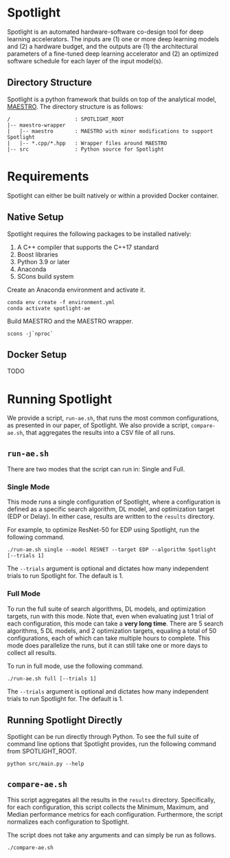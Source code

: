 # Spotlight
Spotlight is an automated hardware-software co-design tool for deep learning
accelerators.  The inputs are (1) one or more deep learning models and (2) a
hardware budget, and the outputs are (1) the architectural parameters of a
fine-tuned deep learning accelerator and (2) an optimized software schedule for
each layer of the input model(s).

## Directory Structure
Spotlight is a python framework that builds on top of the analytical model,
[MAESTRO](https://maestro.ece.gatech.edu/).  The directory structure is as
follows:
```
/                     : SPOTLIGHT_ROOT
|-- maestro-wrapper
|   |-- maestro       : MAESTRO with minor modifications to support Spotlight
|   |-- *.cpp/*.hpp   : Wrapper files around MAESTRO
|-- src               : Python source for Spotlight
```

# Requirements
Spotlight can either be built natively or within a provided Docker container.

## Native Setup
Spotlight requires the following packages to be installed natively:
1. A C++ compiler that supports the C++17 standard
2. Boost libraries
3. Python 3.9 or later
4. Anaconda
5. SCons build system

Create an Anaconda environment and activate it.
```
conda env create -f environment.yml
conda activate spotlight-ae
```

Build MAESTRO and the MAESTRO wrapper.
```
scons -j`nproc`
```

## Docker Setup
TODO

# Running Spotlight
We provide a script, `run-ae.sh`, that runs the most common configurations, as
presented in our paper, of Spotlight.  We also provide a script,
`compare-ae.sh`, that aggregates the results into a CSV file of all runs.

## `run-ae.sh`
There are two modes that the script can run in: Single and Full.

### Single Mode
This mode runs a single configuration of Spotlight, where a configuration is
defined as a specific search algorithm, DL model, and optimization target (EDP
or Delay).  In either case, results are written to the `results` directory.

For example, to optimize ResNet-50 for EDP using Spotlight, run the following
command.
```
./run-ae.sh single --model RESNET --target EDP --algorithm Spotlight [--trials 1]
```

The `--trials` argument is optional and dictates how many independent trials to
run Spotlight for.  The default is 1.

### Full Mode
To run the full suite of search algorithms, DL models, and optimization targets,
run with this mode.  Note that, even when evaluating just 1 trial of each
configuration, this mode can take a **very long time**.  There are 5 search
algorithms, 5 DL models, and 2 optimization targets, equaling a total of 50
configurations, each of which can take multiple hours to complete.  This mode
does parallelize the runs, but it can still take one or more days to collect all
results.

To run in full mode, use the following command.
```
./run-ae.sh full [--trials 1]
```
The `--trials` argument is optional and dictates how many independent trials to
run Spotlight for.  The default is 1.

## Running Spotlight Directly
Spotlight can be run directly through Python.  To see the full suite of command
line options that Spotlight provides, run the following command from
SPOTLIGHT_ROOT.
```
python src/main.py --help
```

## `compare-ae.sh`
This script aggregates all the results in the `results` directory.
Specifically, for each configuration, this script collects the Minimum, Maximum,
and Median performance metrics for each configuration.  Furthermore, the script
normalizes each configuration to Spotlight.

The script does not take any arguments and can simply be run as follows.
```
./compare-ae.sh
```